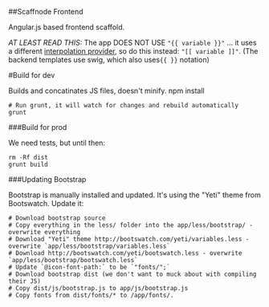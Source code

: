 ##Scaffnode Frontend

Angular.js based frontend scaffold.

_*AT LEAST READ THIS:*_ The app DOES NOT USE `"{{ variable }}"` ... it uses a different [interpolation provider](http://docs.angularjs.org/api/ng.$interpolateProvider), so do this instead: `"[[ variable ]]"`. (The backend templates use swig, which also uses`{{ }}` notation)

#Build for dev

Builds and concatinates JS files, doesn't minify.
    npm install

    # Run grunt, it will watch for changes and rebuild automatically
    grunt

###Build for prod

We need tests, but until then:

    rm -Rf dist
    grunt build

###Updating Bootstrap

Bootstrap is manually installed and updated. It's using the "Yeti" theme from Bootswatch.
Update it:

    # Download bootstrap source
    # Copy everything in the less/ folder into the app/less/bootstrap/ - overwrite everything
    # Download "Yeti" theme http://bootswatch.com/yeti/variables.less - overwrite `app/less/bootstrap/variables.less`
    # Download http://bootswatch.com/yeti/bootswatch.less - overwrite `app/less/bootstrap/bootswatch.less`
    # Update `@icon-font-path:` to be `"fonts/";`
    # Download bootstrap dist (we don't want to muck about with compiling their JS)
    # Copy dist/js/bootstrap.js to app/js/bootstrap.js
    # Copy fonts from dist/fonts/* to /app/fonts/.